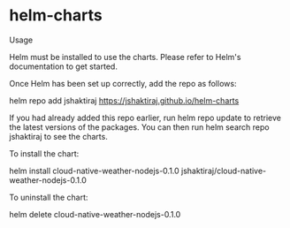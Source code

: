 # helm-charts
Usage

Helm must be installed to use the charts. Please refer to Helm's documentation to get started.

Once Helm has been set up correctly, add the repo as follows:

helm repo add jshaktiraj https://jshaktiraj.github.io/helm-charts

If you had already added this repo earlier, run helm repo update to retrieve the latest versions of the packages. You can then run helm search repo jshaktiraj to see the charts.

To install the chart:

helm install cloud-native-weather-nodejs-0.1.0 jshaktiraj/cloud-native-weather-nodejs-0.1.0

To uninstall the chart:

helm delete cloud-native-weather-nodejs-0.1.0
